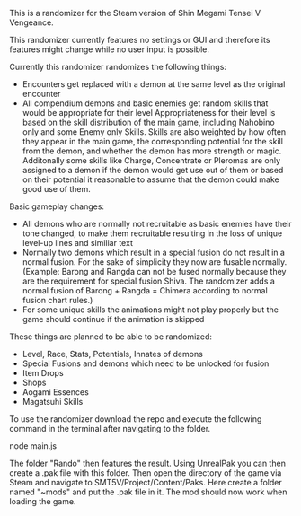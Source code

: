 This is a randomizer for the Steam version of Shin Megami Tensei V Vengeance.

This randomizer currently features no settings or GUI and therefore its features might change while no user input is possible.

Currently this randomizer randomizes the following things:
- Encounters get replaced with a demon at the same level as the original encounter
- All compendium demons and basic enemies get random skills that would be appropriate for their level
  Appropriateness for their level is based on the skill distribution of the main game, including Nahobino only and some Enemy only Skills.
  Skills are also weighted by how often they appear in the main game, the corresponding potential for the skill from the demon, and whether the demon has more strength or magic.
  Additonally some skills like Charge, Concentrate or Pleromas are only assigned to a demon if the demon would get use out of them or based on their potential it reasonable to assume that the demon could make good use of them.

Basic gameplay changes:
- All demons who are normally not recruitable as basic enemies have their tone changed, to make them recruitable resulting in the loss of unique level-up lines and similiar text
- Normally two demons which result in a special fusion do not result in a normal fusion. For the sake of simplicity they now are fusable normally.
  (Example: Barong and Rangda can not be fused normally because they are the requirement for special fusion Shiva. The randomizer adds a normal fusion of Barong + Rangda = Chimera according to normal fusion chart rules.)
- For some unique skills the animations might not play properly but the game should continue if the animation is skipped

These things are planned to be able to be randomized:
- Level, Race, Stats, Potentials, Innates of demons
- Special Fusions and demons which need to be unlocked for fusion
- Item Drops
- Shops
- Aogami Essences
- Magatsuhi Skills


To use the randomizer download the repo and execute the following command in the terminal after navigating to the folder.

node main.js

The folder "Rando" then features the result. Using UnrealPak you can then create a .pak file with this folder.
Then open the directory of the game via Steam and navigate to SMT5V/Project/Content/Paks.
Here create a folder named "~mods" and put the .pak file in it.
The mod should now work when loading the game.
